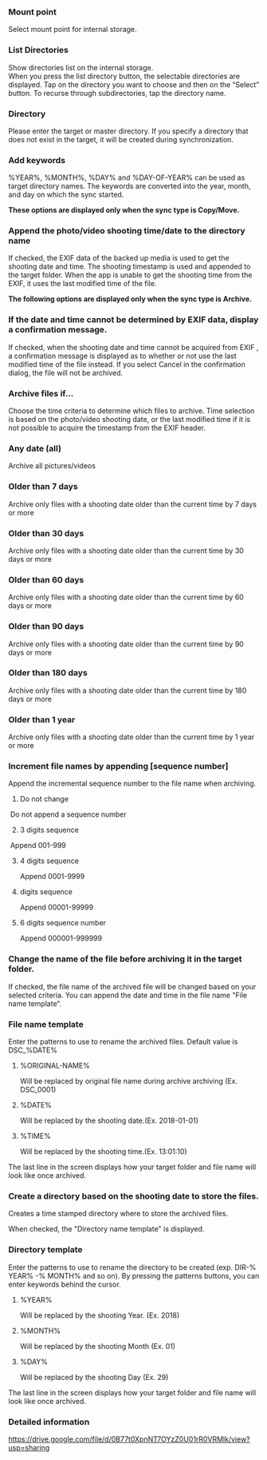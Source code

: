 ### Mount point

Select mount point for internal storage.

### List Directories

Show directories list on the internal storage.   
When you press the list directory button, the selectable directories are displayed. Tap on the directory you want to choose and then on the “Select” button. To recurse through subdirectories, tap the directory name.

### Directory

Please enter the target or master directory. If you specify a directory that does not exist in the target, it will be created during synchronization.

### Add keywords

%YEAR%, %MONTH%, %DAY% and %DAY-OF-YEAR% can be used as target directory names. The keywords are converted into the year, month, and day on which the sync started.

**These options are displayed only when the sync type is Copy/Move.**

### Append the photo/video shooting time/date to the directory name

If checked, the EXIF data of the backed up media is used to get the shooting date and time. The shooting timestamp is used and appended to the target folder. When the app is unable to get the shooting time from the EXIF, it uses the last modified time of the file.

**The following options are displayed only when the sync type is Archive.**

### If the date and time cannot be determined by EXIF data, display a confirmation message.

If checked, when the shooting date and time cannot be acquired from EXIF , a confirmation message is displayed as to whether or not use the last modified time of the file instead. If you select Cancel in the confirmation dialog, the file will not be archived.

### Archive files if…

Choose the time criteria to determine which files to archive. Time selection is based on the photo/video shooting date, or the last modified time if it is not possible to acquire the timestamp from the EXIF header.

### Any date (all)

Archive all pictures/videos

### Older than 7 days

Archive only files with a shooting date older than the current time by 7 days or more

### Older than 30 days

Archive only files with a shooting date older than the current time by 30 days or more

### Older than 60 days

Archive only files with a shooting date older than the current time by 60 days or more

### Older than 90 days

Archive only files with a shooting date older than the current time by 90 days or more

### Older than 180 days

Archive only files with a shooting date older than the current time by 180 days or more

### Older than 1 year

Archive only files with a shooting date older than the current time by 1 year or more

 

### Increment file names by appending [sequence number]

Append the incremental sequence number to the file name when archiving.

1. Do not change

​		Do not append a sequence number

2. 3 digits sequence

​		Append 001-999

3. 4 digits sequence

   Append 0001-9999

4. digits sequence

   Append 00001-99999

5. 6 digits sequence number

   Append 000001-999999

 

### Change the name of the file before archiving it in the target folder. 

If checked, the file name of the archived file will be changed based on your selected criteria. You can append the date and time in the file name "File name template".

 

### File name template

Enter the patterns to use to rename the archived files. Default value is DSC_%DATE%

1. %ORIGINAL-NAME%

   Will be replaced by original file name during archive archiving (Ex. DSC_0001)

2. %DATE%

   Will be replaced by the shooting date.(Ex. 2018-01-01)

3. %TIME%

   Will be replaced by the shooting time.(Ex. 13:01:10)

 The last line in the screen displays how your target folder and file name will look like once archived.

### Create a directory based on the shooting date to store the files.

Creates a time stamped directory where to store the archived files.

When checked, the "Directory name template" is displayed.

### Directory template

Enter the patterns to use to rename the directory to be created (exp. DIR-% YEAR% -% MONTH% and so on). By pressing the patterns buttons, you can enter keywords behind the cursor.

1. %YEAR%

   Will be replaced by the shooting Year. (Ex. 2018)

2. %MONTH%

   Will be replaced by the shooting Month (Ex. 01)

3. %DAY%

   Will be replaced by the shooting Day (Ex. 29)

The last line in the screen displays how your target folder and file name will look like once archived.


### Detailed information

https://drive.google.com/file/d/0B77t0XpnNT7OYzZ0U01rR0VRMlk/view?usp=sharing

 